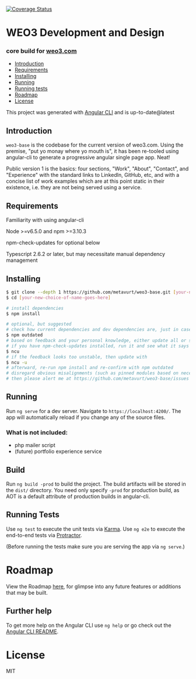 [![Coverage Status](https://coveralls.io/repos/github/metavurt/weo3-base-angular/badge.svg?branch=master)](https://coveralls.io/github/metavurt/weo3-base-angular?branch=master)

# WEO3 Development and Design
### core build for [weo3.com](https://www.weo3.com)

- [Introduction](#introduction)
- [Requirements](#requirements)
- [Installing](#installing)
- [Running](#running)
- [Running tests](#running-tests)
- [Roadmap](#roadmap)
- [License](#license)

This project was generated with [Angular CLI](https://github.com/angular/angular-cli) and is up-to-date@latest


## Introduction

`weo3-base` is the codebase for the current version of weo3.com. Using the premise, "put yo monay where yo mouth is", it has been re-tooled using angular-cli to generate a progressive angular single page app. Neat!

Public version 1 is the basics: four sections, "Work", "About", "Contact", and "Experience" with the standard links to LinkedIn, GitHub, etc, and with a concise list of work examples which are at this point static in their existence, i.e. they are not being served using a service.

## Requirements

Familiarity with using angular-cli

Node >=v6.5.0 and npm >=3.10.3

npm-check-updates for optional below

Typescript 2.6.2 or later, but may necessitate manual dependency management

## Installing

```bash
$ git clone --depth 1 https://github.com/metavurt/weo3-base.git [your-new-choice-of-name-goes-here]
$ cd [your-new-choice-of-name-goes-here]

# install dependencies
$ npm install

# optional, but suggested
# check how current dependencies and dev dependencies are, just in case
$ npm outdated
# based on feedback and your personal knowledge, either update all or single modules
# if you have npm-check-updates installed, run it and see what it says as well
$ ncu
# if the feedback looks too unstable, then update with
$ ncu -u
# afterward, re-run npm install and re-confirm with npm outdated
# disregard obvious misalignments (such as pinned modules based on necessary previous testing) unless large errors are discovered
# then please alert me at https://github.com/metavurt/weo3-base/issues
```

## Running
Run `ng serve` for a dev server. Navigate to `https://localhost:4200/`. The app will automatically reload if you change any of the source files.

### What is not included:
+ php mailer script
+ (future) portfolio experience service


## Build
Run `ng build -prod` to build the project. The build artifacts will be stored in the `dist/` directory. You need only specify `-prod` for production build, as AOT is a default attribute of production builds in angular-cli.


## Running Tests
Use `ng test` to execute the unit tests via [Karma](https://karma-runner.github.io).
Use `ng e2e` to execute the end-to-end tests via [Protractor](https://www.protractortest.org/).

(Before running the tests make sure you are serving the app via `ng serve`.)


# Roadmap
View the Roadmap [here](https://github.com/metavurt/weo3-base/wiki), for glimpse into any future features or additions that may be built.



## Further help

To get more help on the Angular CLI use `ng help` or go check out the [Angular CLI README](https://github.com/angular/angular-cli/blob/master/README.md).



# License

MIT
